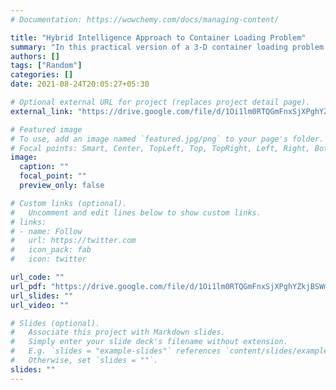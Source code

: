 ```yaml
---
# Documentation: https://wowchemy.com/docs/managing-content/

title: "Hybrid Intelligence Approach to Container Loading Problem"
summary: "In this practical version of a 3-D container loading problem with the added challenge of handling multi-drop (destination) constraint, we provide a heuristic-based algorithm that gives better packing efficiency sujected to orientation and position constraints of the packages than conventional 3-D knapsack problems."
authors: []
tags: ["Random"]
categories: []
date: 2021-08-24T20:05:27+05:30

# Optional external URL for project (replaces project detail page).
external_link: "https://drive.google.com/file/d/1Oi1lm0RTQGmFnxSjXPghYZkjBSWmTLM1/view?usp=sharing"

# Featured image
# To use, add an image named `featured.jpg/png` to your page's folder.
# Focal points: Smart, Center, TopLeft, Top, TopRight, Left, Right, BottomLeft, Bottom, BottomRight.
image:
  caption: ""
  focal_point: ""
  preview_only: false

# Custom links (optional).
#   Uncomment and edit lines below to show custom links.
# links:
# - name: Follow
#   url: https://twitter.com
#   icon_pack: fab
#   icon: twitter

url_code: ""
url_pdf: "https://drive.google.com/file/d/1Oi1lm0RTQGmFnxSjXPghYZkjBSWmTLM1/view?usp=sharing"
url_slides: ""
url_video: ""

# Slides (optional).
#   Associate this project with Markdown slides.
#   Simply enter your slide deck's filename without extension.
#   E.g. `slides = "example-slides"` references `content/slides/example-slides.md`.
#   Otherwise, set `slides = ""`.
slides: ""
---
```

